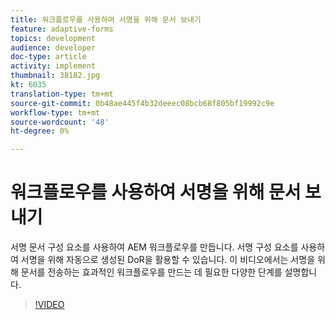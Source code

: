 ```yaml
---
title: 워크플로우를 사용하여 서명을 위해 문서 보내기
feature: adaptive-forms
topics: development
audience: developer
doc-type: article
activity: implement
thumbnail: 38182.jpg
kt: 6035
translation-type: tm+mt
source-git-commit: 0b48ae445f4b32deeec08bcb68f805bf19992c9e
workflow-type: tm+mt
source-wordcount: '48'
ht-degree: 0%

---
```


# 워크플로우를 사용하여 서명을 위해 문서 보내기

서명 문서 구성 요소를 사용하여 AEM 워크플로우를 만듭니다. 서명 구성 요소를 사용하여 서명을 위해 자동으로 생성된 DoR을 활용할 수 있습니다.
이 비디오에서는 서명을 위해 문서를 전송하는 효과적인 워크플로우를 만드는 데 필요한 다양한 단계를 설명합니다.

>[!VIDEO](https://video.tv.adobe.com/v/38182/?quality=9&learn=on)